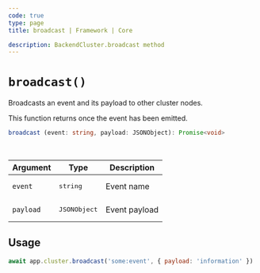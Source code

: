 ```yaml
---
code: true
type: page
title: broadcast | Framework | Core

description: BackendCluster.broadcast method
---
```


# `broadcast()`

<SinceBadge version="2.9.0" />

Broadcasts an event and its payload to other cluster nodes.

This function returns once the event has been emitted.

```ts
broadcast (event: string, payload: JSONObject): Promise<void>
```

<br/>

| Argument | Type                  | Description                   |
|----------|-----------------------|-------------------------------|
| `event` | <pre>string</pre> | Event name |
| `payload` | <pre>JSONObject</pre> | Event payload |

## Usage

```js
await app.cluster.broadcast('some:event', { payload: 'information' })
```
